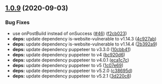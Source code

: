 ## [1.0.9](https://github.com/erezrokah/netlify-plugin-is-website-vulnerable/compare/v1.0.8...v1.0.9) (2020-09-03)


### Bug Fixes

* use onPostBuild instead of onSuccess ([#46](https://github.com/erezrokah/netlify-plugin-is-website-vulnerable/issues/46)) ([f2cb023](https://github.com/erezrokah/netlify-plugin-is-website-vulnerable/commit/f2cb0238a373e0157d21b11cf489a75a11e89e51))
* **deps:** update dependency is-website-vulnerable to v1.14.3 ([4c927ab](https://github.com/erezrokah/netlify-plugin-is-website-vulnerable/commit/4c927ab598dac26c4dcc341da17aa2da0832b1a2))
* **deps:** update dependency is-website-vulnerable to v1.14.4 ([2b392a9](https://github.com/erezrokah/netlify-plugin-is-website-vulnerable/commit/2b392a9b18c272e06f32c59be34201b8903119ef))
* **deps:** update dependency puppeteer to v3.3.0 ([10cbb41](https://github.com/erezrokah/netlify-plugin-is-website-vulnerable/commit/10cbb41d72d96798e665356bcca26188ec188fe4))
* **deps:** update dependency puppeteer to v4 ([bc920d6](https://github.com/erezrokah/netlify-plugin-is-website-vulnerable/commit/bc920d6addb8fbd9cea8ff90414608214cca0bd6))
* **deps:** update dependency puppeteer to v4.0.1 ([eca1c7c](https://github.com/erezrokah/netlify-plugin-is-website-vulnerable/commit/eca1c7c4e09244d70d6a32ff11e1f55f7fa1fef8))
* **deps:** update dependency puppeteer to v5 ([1c07e69](https://github.com/erezrokah/netlify-plugin-is-website-vulnerable/commit/1c07e690971c4d659cc33c35568a5fcc692a9318))
* **deps:** update dependency puppeteer to v5.2.0 ([c38695d](https://github.com/erezrokah/netlify-plugin-is-website-vulnerable/commit/c38695df1298350dc8a16416079793f34e253e3b))
* **deps:** update dependency puppeteer to v5.2.1 ([3d220c8](https://github.com/erezrokah/netlify-plugin-is-website-vulnerable/commit/3d220c8b01821c444bf574956b00fd15d17fbe53))
